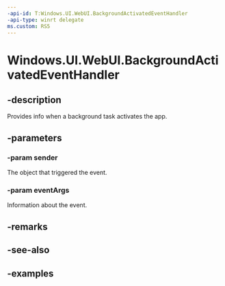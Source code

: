 ```yaml
---
-api-id: T:Windows.UI.WebUI.BackgroundActivatedEventHandler
-api-type: winrt delegate
ms.custom: RS5
---
```


<!-- Delegate syntax.
public delegate void BackgroundActivatedEventHandler(Object sender, IBackgroundActivatedEventArgs eventArgs)
-->

# Windows.UI.WebUI.BackgroundActivatedEventHandler

## -description
Provides info when a background task activates the app.

## -parameters
### -param sender
The object that triggered the event.

### -param eventArgs
Information about the event.

## -remarks

## -see-also

## -examples

